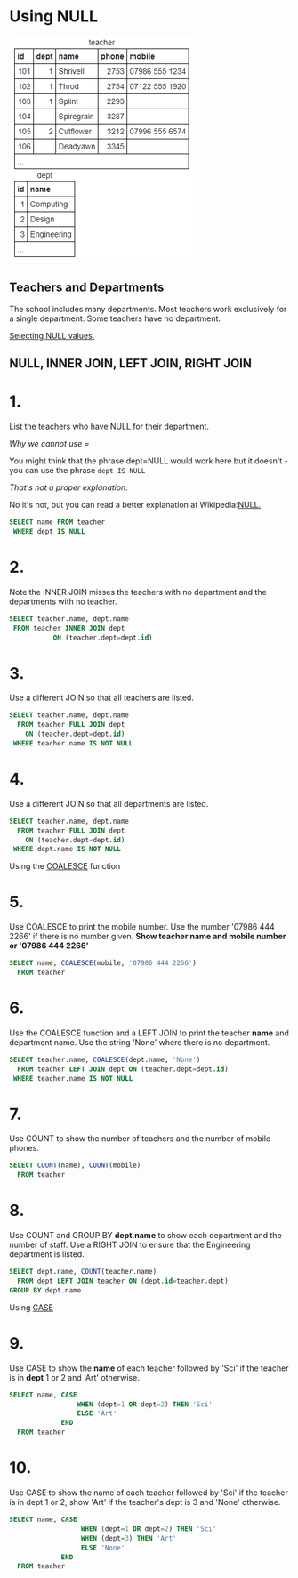 # Using NULL

![Using%20NULL%2014e9359fee6742fd939956ecb97b40bf/Untitled.png](Using%20NULL%2014e9359fee6742fd939956ecb97b40bf/Untitled.png)

## Teachers and Departments

The school includes many departments. Most teachers work exclusively for a single department. Some teachers have no department.

[Selecting NULL values.](https://sqlzoo.net/wiki/Selecting_NULL_values.)

## NULL, INNER JOIN, LEFT JOIN, RIGHT JOIN

# 1.

List the teachers who have NULL for their department.

*Why we cannot use =*

You might think that the phrase dept=NULL would work here but it doesn't - you can use the phrase `dept IS NULL`

*That's not a proper explanation.*

No it's not, but you can read a better explanation at Wikipedia:[NULL.](http://en.wikipedia.org/wiki/Null_%28SQL%29)

```sql
SELECT name FROM teacher
 WHERE dept IS NULL
```

# 2.

Note the INNER JOIN misses the teachers with no department and the departments with no teacher.

```sql
SELECT teacher.name, dept.name
 FROM teacher INNER JOIN dept
           ON (teacher.dept=dept.id)
```

# 3.

Use a different JOIN so that all teachers are listed.

```sql
SELECT teacher.name, dept.name
  FROM teacher FULL JOIN dept
    ON (teacher.dept=dept.id)
 WHERE teacher.name IS NOT NULL
```

# 4.

Use a different JOIN so that all departments are listed.

```sql
SELECT teacher.name, dept.name
  FROM teacher FULL JOIN dept
    ON (teacher.dept=dept.id)
 WHERE dept.name IS NOT NULL
```

Using the [COALESCE](https://sqlzoo.net/wiki/COALESCE) function

# 5.

Use COALESCE to print the mobile number. Use the number '07986 444 2266' if there is no number given. **Show teacher name and mobile number or '07986 444 2266'**

```sql
SELECT name, COALESCE(mobile, '07986 444 2266')
  FROM teacher
```

# 6.

Use the COALESCE function and a LEFT JOIN to print the teacher **name** and department name. Use the string 'None' where there is no department.

```sql
SELECT teacher.name, COALESCE(dept.name, 'None') 
  FROM teacher LEFT JOIN dept ON (teacher.dept=dept.id)
 WHERE teacher.name IS NOT NULL
```

# 7.

Use COUNT to show the number of teachers and the number of mobile phones.

```sql
SELECT COUNT(name), COUNT(mobile)
  FROM teacher
```

# 8.

Use COUNT and GROUP BY **dept.name** to show each department and the number of staff. Use a RIGHT JOIN to ensure that the Engineering department is listed.

```sql
SELECT dept.name, COUNT(teacher.name)
  FROM dept LEFT JOIN teacher ON (dept.id=teacher.dept)
GROUP BY dept.name
```

Using [CASE](https://sqlzoo.net/wiki/CASE)

# 9.

Use CASE to show the **name** of each teacher followed by 'Sci' if the teacher is in **dept** 1 or 2 and 'Art' otherwise.

```sql
SELECT name, CASE 
                 WHEN (dept=1 OR dept=2) THEN 'Sci' 
                 ELSE 'Art' 
             END
  FROM teacher
```

# 10.

Use CASE to show the name of each teacher followed by 'Sci' if the teacher is in dept 1 or 2, show 'Art' if the teacher's dept is 3 and 'None' otherwise.

```sql
SELECT name, CASE 
                  WHEN (dept=1 OR dept=2) THEN 'Sci' 
                  WHEN (dept=3) THEN 'Art'
                  ELSE 'None' 
             END
  FROM teacher
```
